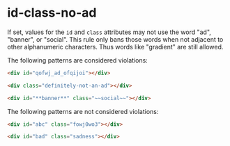 # id-class-no-ad

If set, values for the `id` and `class` attributes may not use the word "ad", "banner", or "social".
This rule only bans those words when not adjacent to other alphanumeric characters. Thus words like "gradient" are still allowed.

The following patterns are considered violations:

```html
<div id="qofwj_ad_ofqijoi"></div>
````

```html
<div class="definitely-not-an-ad"></div>
```

```html
<div id="**banner**" class="~~social~~"></div>
```

The following patterns are not considered violations:

```html
<div id="abc" class="fowj0wo3"></div>
```

```html
<div id="bad" class="sadness"></div>
````
  